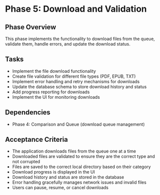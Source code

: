 # Phase 5: Download and Validation

## Phase Overview
This phase implements the functionality to download files from the queue, validate them, handle errors, and update the download status.

## Tasks
- Implement the file download functionality
- Create file validation for different file types (PDF, EPUB, TXT)
- Implement error handling and retry mechanisms for downloads
- Update the database schema to store download history and status
- Add progress reporting for downloads
- Implement the UI for monitoring downloads

## Dependencies
- Phase 4: Comparison and Queue (download queue management)

## Acceptance Criteria
- The application downloads files from the queue one at a time
- Downloaded files are validated to ensure they are the correct type and not corrupted
- Files are saved to the correct local directory based on their category
- Download progress is displayed in the UI
- Download history and status are stored in the database
- Error handling gracefully manages network issues and invalid files
- Users can pause, resume, or cancel downloads